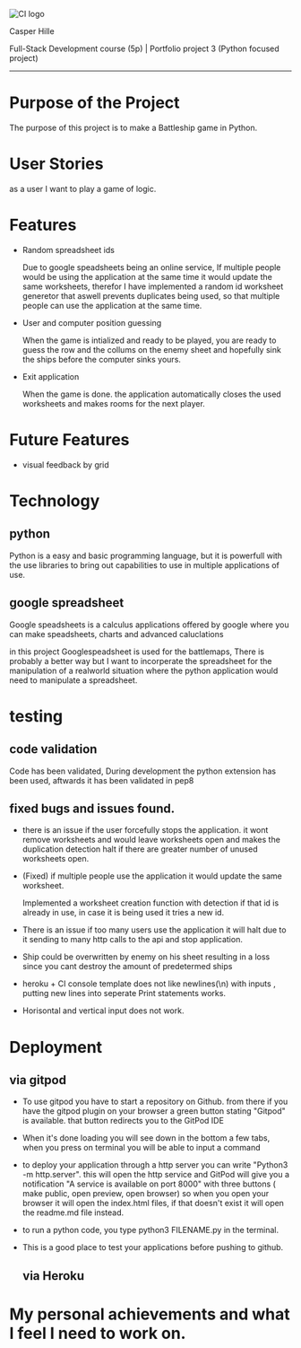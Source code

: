 ![CI logo](https://codeinstitute.s3.amazonaws.com/fullstack/ci_logo_small.png)

Casper Hille

Full-Stack Development course (5p) | Portfolio project 3 (Python focused project)
***

# Purpose of the Project

The purpose of this project is to make a Battleship game in Python.

# User Stories

as a user I want to play a game of logic.

# Features

  * Random spreadsheet ids

    Due to google speadsheets being an online service, If multiple people would be using the application at the same time it would update the same worksheets, therefor I have implemented a random id worksheet generetor that aswell prevents duplicates being used, so that multiple people can use the application at the same time. 
    
  * User and computer position guessing

    When the game is intialized and ready to be played, you are ready to guess the row and the collums on the enemy sheet and hopefully sink the ships before the computer sinks yours.

  * Exit application

    When the game is done. the application automatically closes the used worksheets and makes rooms for the next player.

 # Future Features

 * visual feedback by grid
   
# Technology

  ## python
  Python is a easy and basic programming language, but it is powerfull with the use libraries to bring out capabilities to use in multiple applications of use.

  ## google spreadsheet
  Google speadsheets is a calculus applications offered by google where you can make speadsheets, charts and advanced caluclations

  in this project Googlespeadsheet is used for the battlemaps, There is probably a better way but I want to incorperate the spreadsheet for the manipulation of a realworld situation where the python application would need to manipulate a spreadsheet.

# testing

   ## code validation

  Code has been validated, During development the python extension has been used, aftwards it has been validated in pep8
  
   ## fixed bugs and issues found.
  
  * there is an issue if the user forcefully stops the application. it wont remove worksheets and would leave worksheets open and makes the duplication detection halt if there are greater number of unused worksheets open.

  * (Fixed) if multiple people use the application it would update the same worksheet.
    
    Implemented a worksheet creation function with detection if that id is already in use, in case it is being used it tries a new id.
  
  * There is an issue if too many users use the application it will halt due to it sending to many http calls to the api and stop application.

  * Ship could be overwritten by enemy on his sheet resulting in a loss since you cant destroy the amount of predetermed ships

  * heroku + CI console template does not like newlines(\n) with inputs , putting new lines into seperate Print statements works.

  * Horisontal and vertical input does not work.

# Deployment
   ## via gitpod

 * To use gitpod you have to start a repository on Github. 
   from there if you have the gitpod plugin on your browser a green button stating "Gitpod" is available. that button redirects you to the GitPod IDE
   
 * When it's done loading you will see down in the bottom a few tabs, when you press on terminal you will be able to input a command 
   
 * to deploy your application through a http server you can write "Python3 -m http.server". this will open the http service and GitPod will give you a notification "A service is available on port 8000" with three buttons ( make public, open preview, open browser) so when you open your browser it will open the  index.html files, if that doesn't exist it will open the readme.md file instead.

 * to run a python code, you type python3 FILENAME.py in the terminal.
 
 * This is a good place to test your applications before pushing to github.

   ## via Heroku

# My personal achievements and what I feel I need to work on.


